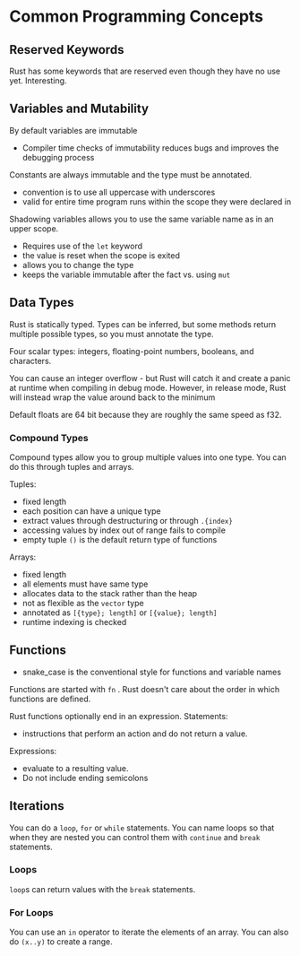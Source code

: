 # Common Programming Concepts

## Reserved Keywords

Rust has some keywords that are reserved even though they have no use yet. Interesting.

## Variables and Mutability

By default variables are immutable

- Compiler time checks of immutability reduces bugs and improves the debugging process

Constants are always immutable and the type must be annotated.

- convention is to use all uppercase with underscores
- valid for entire time program runs within the scope they were declared in

Shadowing variables allows you to use the same variable name as in an upper scope.

- Requires use of the `let` keyword
- the value is reset when the scope is exited
- allows you to change the type
- keeps the variable immutable after the fact vs. using `mut`

## Data Types

Rust is statically typed. Types can be inferred, but some methods return multiple possible types, so you must annotate the type.

Four scalar types: integers, floating-point numbers, booleans, and characters.

You can cause an integer overflow - but Rust will catch it and create a panic at runtime when compiling in debug mode. However, in release mode, Rust will instead wrap the value around back to the minimum

Default floats are 64 bit because they are roughly the same speed as f32.

### Compound Types

Compound types allow you to group multiple values into one type. You can do this through tuples and arrays.

Tuples:

- fixed length
- each position can have a unique type
- extract values through destructuring or through `.{index}`
- accessing values by index out of range fails to compile
- empty tuple `()` is the default return type of functions

Arrays:

- fixed length
- all elements must have same type
- allocates data to the stack rather than the heap
- not as flexible as the `vector` type
- annotated as `[{type}; length]` or `[{value}; length]`
- runtime indexing is checked

## Functions

- snake_case is the conventional style for functions and variable names

Functions are started with `fn` . Rust doesn't care about the order in which functions are defined.

Rust functions optionally end in an expression.
Statements:

- instructions that perform an action and do not return a value.

Expressions:

- evaluate to a resulting value.
- Do not include ending semicolons

## Iterations

You can do a `loop`, `for` or `while` statements. You can name loops so that when they are nested you can control them with `continue` and `break` statements.

### Loops

`loop`s can return values with the `break` statements.

### For Loops

You can use an `in` operator to iterate the elements of an array. You can also do `(x..y)` to create a range.
